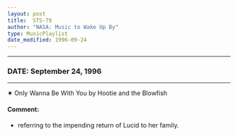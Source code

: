 ```yaml
---
layout: post
title:  STS-79
author: "NASA: Music to Wake Up By"
type: MusicPlaylist
date_modified: 1996-09-24
---
```


----
### DATE: September 24, 1996
----
✷ Only Wanna Be With You by Hootie and the Blowfish

#### Comment:
* referring to the impending return of Lucid to her family.
